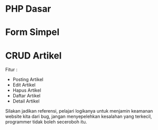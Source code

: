 # PHP Dasar

# Form Simpel

# CRUD Artikel

Fitur :

- Posting Artikel
- Edit Artikel
- Hapus Artikel
- Daftar Artikel
- Detail Artikel

Silakan jadikan referensi, pelajari logikanya untuk menjamin keamanan website kita dari bug, jangan menyepelehkan kesalahan yang terkecil, programmer tidak boleh seceroboh itu.
